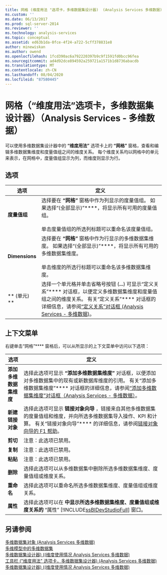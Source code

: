 ```yaml
---
title: 网格 (维度用法 "选项卡，多维数据集设计器)  (Analysis Services 多维数据) |Microsoft Docs
ms.custom: ''
ms.date: 06/13/2017
ms.prod: sql-server-2014
ms.reviewer: ''
ms.technology: analysis-services
ms.topic: conceptual
ms.assetid: ed63b1da-0fce-4f24-a722-5cff378831e8
author: minewiskan
ms.author: owend
ms.openlocfilehash: 1fcd390ac6a792220397b9c9f1591fd0bcc96fea
ms.sourcegitcommit: ad4d92dce894592a259721a1571b1d8736abacdb
ms.translationtype: MT
ms.contentlocale: zh-CN
ms.lasthandoff: 08/04/2020
ms.locfileid: "87580445"
---
```

# <a name="grid-dimension-usage-tab-cube-designer-analysis-services---multidimensional-data"></a>网格（“维度用法”选项卡，多维数据集设计器）（Analysis Services - 多维数据）
  可以使用多维数据集设计器中的 **“维度用法”** 选项卡上的 **“网格”** 窗格，查看和编辑多维数据集维度和度量值组之间的维度关系。 每个维度关系均以网格中的单元来表示，在网格中，度量值组显示为列，而维度则显示为行。  
  
## <a name="options"></a>选项  
  
|选项|定义|  
|------------|----------------|  
|**度量值组**|选择要在 **“网格”** 窗格中作为列显示的度量值组。 如果选择“(全部显示)”****，将显示所有可用的度量值组。<br /><br /> 单击度量值组的所选列标题可以重命名该度量值组。|  
|**Dimensions**|选择要在 **“网格”** 窗格中作为行显示的多维数据集维度。 如果选择“(全部显示)”****，将显示所有可用的多维数据集维度。<br /><br /> 单击维度的所选行标题可以重命名该多维数据集维度。|  
|** (单元) **|选择一个单元格并单击省略号按钮 (**...**) 可显示“定义关系”**** 对话框，以便定义多维数据集维度和度量值组之间的维度关系。 有关“定义关系”**** 对话框的详细信息，请参阅[“定义关系”对话框 (Analysis Services - 多维数据)](define-relationship-dialog-box-analysis-services-multidimensional-data.md)。|  
  
## <a name="context-menu"></a>上下文菜单  
 右键单击“网格”**** 窗格后，可以从所显示的上下文菜单中访问以下选项：  
  
|选项|定义|  
|------------|----------------|  
|**添加多维数据集维度**|选择此选项可显示 **“添加多维数据集维度”** 对话框，以便添加对多维数据集中的现有或新数据库维度的引用。 有关“添加多维数据集维度”**** 对话框的详细信息，请参阅[“添加多维数据集维度”对话框（Analysis Services - 多维数据）](add-cube-dimension-dialog-box-analysis-services-multidimensional-data.md)。|  
|**新建链接对象**|选择此选项可显示 **链接对象向导** ，链接来自其他多维数据集的度量值组和维度，并向所选多维数据集导入操作、KPI 和计算。 有关“链接对象向导”**** 的详细信息，请参阅[链接对象向导的 F1 帮助](linked-object-wizard-f1-help.md)。|  
|**剪切**|注意：此选项已禁用。|  
|**复制**|注意：此选项已禁用。|  
|**粘贴**|注意：此选项已禁用。|  
|**删除**|选择此选项可以从多维数据集中删除所选多维数据集维度、度量值组或维度关系。|  
|**重命名**|选择此选项可以重命名所选多维数据集维度、度量值组或维度关系。|  
|**属性**|选择此选项可以在 **中显示所选多维数据集维度、度量值组或维度关系的** “属性” [!INCLUDE[ssBIDevStudioFull](../includes/ssbidevstudiofull-md.md)] 窗口。|  
  
## <a name="see-also"></a>另请参阅  
 [多维数据集对象 &#40;Analysis Services 多维数据&#41;](multidimensional-models-olap-logical-cube-objects/cube-objects-analysis-services-multidimensional-data.md)   
 [多维模型中的多维数据集](multidimensional-models/cubes-in-multidimensional-models.md)   
 [多维数据集设计器&#41; &#40;&#40;维度使用情况 Analysis Services 多维数据&#41;](dimension-usage-cube-designer-analysis-services-multidimensional-data.md)   
 [工具栏 &#40;"维度用法" 选项卡，多维数据集设计器&#41; &#40;Analysis Services 多维数据&#41;](toolbar-dimension-usage-cube-designer-analysis-services-multidimensional-data.md)   
 [多维数据集设计器&#41; &#40;&#40;维度使用情况 Analysis Services 多维数据&#41;](dimension-usage-cube-designer-analysis-services-multidimensional-data.md)  
  
  
